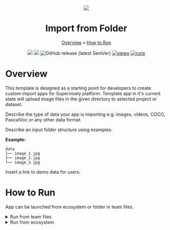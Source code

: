 <div align="center" markdown>

<img src="https://user-images.githubusercontent.com/48913536/206165736-f69b6b92-dd82-45d7-84d7-9812f2e84e63.png"/>

# Import from Folder

<p align="center">
  <a href="#Overview">Overview</a> •
  <a href="#How-to-Develop">How to Run</a>
</p>

[![](https://img.shields.io/badge/supervisely-ecosystem-brightgreen)](https://ecosystem.supervise.ly/apps/supervisely-ecosystem/template-import-from-folder)
[![](https://img.shields.io/badge/slack-chat-green.svg?logo=slack)](https://supervise.ly/slack)
![GitHub release (latest SemVer)](https://img.shields.io/github/v/release/supervisely-ecosystem/template-import-from-folder)
[![views](https://app.supervise.ly/img/badges/views/supervisely-ecosystem/template-import-from-folder.png)](https://supervise.ly)
[![runs](https://app.supervise.ly/img/badges/runs/supervisely-ecosystem/template-import-from-folder.png)](https://supervise.ly)

</div>

# Overview

This template is designed as a starting point for developers to create custom import apps for Supervisely platform.
Template app in it's current state will upload image files in the given directory to selected project or dataset.

Describe the type of data your app is importing e.g: images, videos, COCO, PascalVoc or any other data format.

Describe an input folder structure using examples.

**Example:**

```text
data
├── image_1.jpg
├── image_2.jpg
└── image_3.jpg
```

Insert a link to demo data for users.

# How to Run

App can be launched from ecosystem or folder in team files.

<details>
<summary open>Run from team files</summary>
<br>

Run the application from the context menu of the folder (right mouse button) on Team Files page
  
<img src=""/>

</details>

<details>
<summary>Run from ecosystem</summary>
<br>
Click `Run application` button on the right side of the app page. Modal window will be opened.
  
<img src="">

1. If you want to upload project folder from your computer, choose `Drag & Drop` option. You can upload the project folder to drag-and-drop field or you can click on the drag-and-drop field and choose project from your computer in opened window.
  
<img src=""/>

2. If you want to import project from Team Files, choose `Team Files` option and choose folder to import in the modal window.
  
<img src=""/>

</details>
